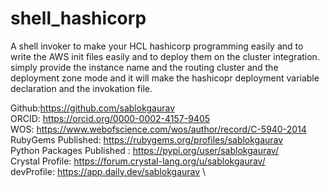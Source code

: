 # shell_hashicorp
A shell invoker to make your HCL hashicorp programming easily and to write the AWS init files easily and to deploy them on the cluster integration. simply provide the instance name and the routing cluster and the deployment zone mode and it will make the hashicopr deployment variable declaration and the invokation file. 

Github:https://github.com/sablokgaurav \
ORCID: https://orcid.org/0000-0002-4157-9405 \
WOS: https://www.webofscience.com/wos/author/record/C-5940-2014 \
RubyGems Published: https://rubygems.org/profiles/sablokgaurav \
Python Packages Published : https://pypi.org/user/sablokgaurav/ \
Crystal Profile: https://forum.crystal-lang.org/u/sablokgaurav/ \
devProfile: https://app.daily.dev/sablokgaurav \
